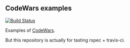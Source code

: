 CodeWars examples
------------------

[![Build Status](https://secure.travis-ci.org/nao58/codewars.png)](http://travis-ci.org/nao58/codewars)

Examples of [CodeWars](http://www.codewars.com/).

But this repository is actually for tasting rspec + travis-ci.

